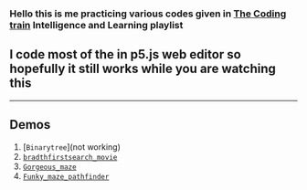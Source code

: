 ### Hello this is me practicing various codes given in [The Coding train](https://www.youtube.com/playlist?list=PLRqwX-V7Uu6YJ3XfHhT2Mm4Y5I99nrIKX) Intelligence and Learning playlist

## I code most of the in p5.js web editor so hopefully it still works while you are watching this

______

## Demos
1. [`Binarytree`](not working)
2. [`bradthfirstsearch_movie`](https://editor.p5js.org/fanbyprinciple/present/hkNkhOYVL)
3. [`Gorgeous_maze`](https://editor.p5js.org/fanbyprinciple/present/BCRsUgTgS)
3. [`Funky_maze_pathfinder`](https://editor.p5js.org/fanbyprinciple/present/z1Giukzjmy)